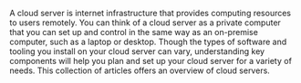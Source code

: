 A cloud server is internet infrastructure that provides computing resources to users remotely. You can think of a cloud server as a private computer that you can set up and control in the same way as an on-premise computer, such as a laptop or desktop. Though the types of software and tooling you install on your cloud server can vary, understanding key components will help you plan and set up your cloud server for a variety of needs. This collection of articles offers an overview of cloud servers.
